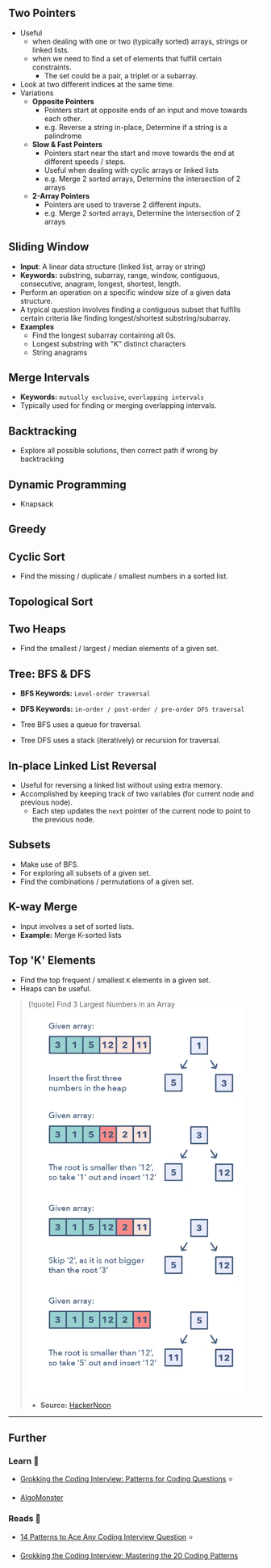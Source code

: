 ## Two Pointers

- Useful 
    - when dealing with one or two (typically sorted) arrays, strings or linked lists.
    - when we need to find a set of elements that fulfill certain constraints.
        - The set could be a pair, a triplet or a subarray.
- Look at two different indices at the same time.
- Variations
    - **Opposite Pointers**
        - Pointers start at opposite ends of an input and move towards each other.
        - e.g. Reverse a string in-place, Determine if a string is a palindrome
    - **Slow & Fast Pointers**
        - Pointers start near the start and move towards the end at different speeds / steps.
        - Useful when dealing with cyclic arrays or linked lists
        - e.g. Merge 2 sorted arrays, Determine the intersection of 2 arrays
    - **2-Array Pointers**
        - Pointers are used to traverse 2 different inputs.
        - e.g. Merge 2 sorted arrays, Determine the intersection of 2 arrays

## Sliding Window

- **Input**: A linear data structure (linked list, array or string)
- **Keywords:** substring, subarray, range, window, contiguous, consecutive, anagram, longest, shortest, length.
- Perform an operation on a specific window size of a given data structure.
- A typical question involves finding a contiguous subset that fulfills certain criteria like finding longest/shortest substring/subarray.
- **Examples**
    - Find the longest subarray containing all 0s.
    - Longest substring with "K" distinct characters
    - String anagrams

## Merge Intervals

- **Keywords:** `mutually exclusive`, `overlapping intervals`
- Typically used for finding or merging overlapping intervals.

## Backtracking

- Explore all possible solutions, then correct path if wrong by backtracking 

## Dynamic Programming

- Knapsack

## Greedy

## Cyclic Sort

- Find the missing / duplicate / smallest numbers in a sorted list.

## Topological Sort

## Two Heaps

- Find the smallest / largest / median elements of a given set.

## Tree: BFS & DFS

- **BFS Keywords:** `Level-order traversal`
- **DFS Keywords:** `in-order / post-order / pre-order DFS traversal`

- Tree BFS uses a queue for traversal.
- Tree DFS uses a stack (iteratively) or recursion for traversal.

## In-place Linked List Reversal

- Useful for reversing a linked list without using extra memory.
- Accomplished by keeping track of two variables (for current node and previous node).
    - Each step updates the `next` pointer of the current node to point to the previous node.

## Subsets

- Make use of BFS.
- For exploring all subsets of a given set.
- Find the combinations / permutations of a given set.

## K-way Merge

- Input involves a set of sorted lists.
- **Example:** Merge K-sorted lists

## Top 'K' Elements

- Find the top frequent / smallest `K` elements in a given set.
- Heaps can be useful.

>[!quote] Find 3 Largest Numbers in an Array
> ![Find 3 largest numbers in an array|500](assets/images/computer%20science/top-k.png)
> - **Source:** [HackerNoon](https://hackernoon.com/14-patterns-to-ace-any-coding-interview-question-c5bb3357f6ed)

---
## Further

### Learn 🧠

- [Grokking the Coding Interview: Patterns for Coding Questions](https://www.designgurus.io/course/grokking-the-coding-interview)  ⭐

- [AlgoMonster](https://algo.monster/)

### Reads 📄

- [14 Patterns to Ace Any Coding Interview Question](https://hackernoon.com/14-patterns-to-ace-any-coding-interview-question-c5bb3357f6ed) ⭐

- [Grokking the Coding Interview: Mastering the 20 Coding Patterns](https://www.designgurus.io/blog/Grokking-the-Coding%20Interview-Patterns)
